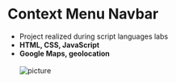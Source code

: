 # Context Menu Navbar
* Project realized during script languages labs<br/>
* **HTML, CSS, JavaScript**<br/>
* **Google Maps, geolocation**<br/><br/>
![picture](https://github.com/KarolinaLewinska/Context_Menu/blob/master/result.PNG)<br/>

